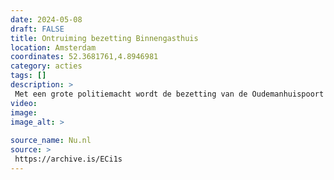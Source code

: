 ```yaml
---
date: 2024-05-08
draft: FALSE
title: Ontruiming bezetting Binnengasthuis
location: Amsterdam
coordinates: 52.3681761,4.8946981
category: acties
tags: []
description: > 
 Met een grote politiemacht wordt de bezetting van de Oudemanhuispoort van de Universiteit van Amsterdam op gewelddadige manier beëindigd. De hele buurt wordt door de politie afgezet.
video: 
image: 
image_alt: > 
 
source_name: Nu.nl
source: > 
 https://archive.is/ECi1s
---
```

